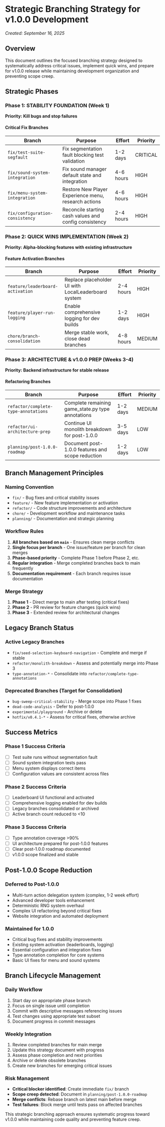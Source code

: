 # Strategic Branching Strategy for v1.0.0 Development
*Created: September 16, 2025*

## Overview

This document outlines the focused branching strategy designed to systematically address critical issues, implement quick wins, and prepare for v1.0.0 release while maintaining development organization and preventing scope creep.

## Strategic Phases

### Phase 1: STABILITY FOUNDATION (Week 1)
**Priority: Kill bugs and stop failures**

#### Critical Fix Branches
| Branch | Purpose | Effort | Priority |
|--------|---------|---------|----------|
| `fix/test-suite-segfault` | Fix segmentation fault blocking test validation | 1-2 days | CRITICAL |
| `fix/sound-system-integration` | Fix sound manager default state and integration | 4-6 hours | HIGH |
| `fix/menu-system-integration` | Restore New Player Experience menu, research actions | 4-6 hours | HIGH |
| `fix/configuration-consistency` | Reconcile starting cash values and config consistency | 2-4 hours | HIGH |

### Phase 2: QUICK WINS IMPLEMENTATION (Week 2)
**Priority: Alpha-blocking features with existing infrastructure**

#### Feature Activation Branches
| Branch | Purpose | Effort | Priority |
|--------|---------|---------|----------|
| `feature/leaderboard-activation` | Replace placeholder UI with LocalLeaderboard system | 2-4 hours | HIGH |
| `feature/player-run-logging` | Enable comprehensive logging for dev builds | 1-2 days | HIGH |
| `chore/branch-consolidation` | Merge stable work, close dead branches | 4-8 hours | MEDIUM |

### Phase 3: ARCHITECTURE & v1.0.0 PREP (Weeks 3-4)
**Priority: Backend infrastructure for stable release**

#### Refactoring Branches
| Branch | Purpose | Effort | Priority |
|--------|---------|---------|----------|
| `refactor/complete-type-annotations` | Complete remaining game_state.py type annotations | 1-2 days | MEDIUM |
| `refactor/ui-architecture-prep` | Continue UI monolith breakdown for post-1.0.0 | 3-5 days | LOW |
| `planning/post-1.0.0-roadmap` | Document post-1.0.0 features and scope reduction | 1-2 days | LOW |

## Branch Management Principles

### Naming Convention
- `fix/` - Bug fixes and critical stability issues
- `feature/` - New feature implementation or activation
- `refactor/` - Code structure improvements and architecture
- `chore/` - Development workflow and maintenance tasks
- `planning/` - Documentation and strategic planning

### Workflow Rules
1. **All branches based on `main`** - Ensures clean merge conflicts
2. **Single focus per branch** - One issue/feature per branch for clean merges
3. **Phase-based priority** - Complete Phase 1 before Phase 2, etc.
4. **Regular integration** - Merge completed branches back to main frequently
5. **Documentation requirement** - Each branch requires issue documentation

### Merge Strategy
1. **Phase 1** - Direct merge to main after testing (critical fixes)
2. **Phase 2** - PR review for feature changes (quick wins)
3. **Phase 3** - Extended review for architectural changes

## Legacy Branch Status

### Active Legacy Branches
- `fix/seed-selection-keyboard-navigation` - Complete and merge if stable
- `refactor/monolith-breakdown` - Assess and potentially merge into Phase 3
- `type-annotation-*` - Consolidate into `refactor/complete-type-annotations`

### Deprecated Branches (Target for Consolidation)
- `bug-sweep-critical-stability` - Merge scope into Phase 1 fixes
- `dead-code-analysis` - Defer to post-1.0.0
- `experimental/playground` - Archive or delete
- `hotfix/v0.4.1-*` - Assess for critical fixes, otherwise archive

## Success Metrics

### Phase 1 Success Criteria
- [ ] Test suite runs without segmentation fault
- [ ] Sound system integration tests pass
- [ ] Menu system displays correct items
- [ ] Configuration values are consistent across files

### Phase 2 Success Criteria
- [ ] Leaderboard UI functional and activated
- [ ] Comprehensive logging enabled for dev builds
- [ ] Legacy branches consolidated or archived
- [ ] Active branch count reduced to <10

### Phase 3 Success Criteria
- [ ] Type annotation coverage >90%
- [ ] UI architecture prepared for post-1.0.0 features
- [ ] Clear post-1.0.0 roadmap documented
- [ ] v1.0.0 scope finalized and stable

## Post-1.0.0 Scope Reduction

### Deferred to Post-1.0.0
- Multi-turn action delegation system (complex, 1-2 week effort)
- Advanced developer tools enhancement
- Deterministic RNG system overhaul
- Complex UI refactoring beyond critical fixes
- Website integration and automated deployment

### Maintained for 1.0.0
- Critical bug fixes and stability improvements
- Existing system activation (leaderboards, logging)
- Essential configuration and integration fixes
- Type annotation completion for core systems
- Basic UI fixes for menu and sound systems

## Branch Lifecycle Management

### Daily Workflow
1. Start day on appropriate phase branch
2. Focus on single issue until completion
3. Commit with descriptive messages referencing issues
4. Test changes using appropriate test subset
5. Document progress in commit messages

### Weekly Integration
1. Review completed branches for main merge
2. Update this strategy document with progress
3. Assess phase completion and next priorities
4. Archive or delete obsolete branches
5. Create new branches for emerging critical issues

### Risk Management
- **Critical blocker identified**: Create immediate `fix/` branch
- **Scope creep detected**: Document in `planning/post-1.0.0-roadmap`
- **Merge conflicts**: Rebase branch on latest main before merge
- **Test failures**: Block merge until tests pass on affected branches

This strategic branching approach ensures systematic progress toward v1.0.0 while maintaining code quality and preventing feature creep.
